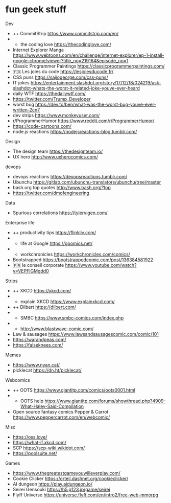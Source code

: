 # fun geek stuff

Dev
- ++ CommitStrip https://www.commitstrip.com/en/
- + the coding love https://thecodinglove.com/
- Internet Explorer Manga https://www.webtoons.com/en/challenge/internet-explorer/ep-1-install-google-chrome/viewer?title_no=219164&episode_no=1
- Classic Programmer Paintings https://classicprogrammerpaintings.com/
- 🇫🇷 Les joies du code https://lesjoiesducode.fr/
- CSS puns https://saijogeorge.com/css-puns/
- IT jokes https://entertainment.slashdot.org/story/17/12/18/024219/ask-slashdot-whats-the-worst-it-related-joke-youve-ever-heard
- daily WTF https://thedailywtf.com/
- https://twitter.com/Trump_Developer
- worst bug https://dev.to/ben/what-was-the-worst-bug-youve-ever-written-2cn7
- dev strips https://www.monkeyuser.com/
- r/ProgrammerHumor https://www.reddit.com/r/ProgrammerHumor/
- https://code-cartoons.com/
- node.js reactions https://nodejsreactions-blog.tumblr.com/


Design
- The design team https://thedesignteam.io/
- UX hero http://www.uxherocomics.com/


devops
- devops reactions https://devopsreactions.tumblr.com/
- Ubunchu https://gitlab.com/ubunchu-translators/ubunchu/tree/master
- bash.org top quotes http://www.bash.org/?top
- https://twitter.com/dmofengineering


Data
- Spurious correlations https://tylervigen.com/


Enterprise life
- ++ productivity tips https://flinkliv.com/
- + life at Google https://goomics.net/
- + workchronicles https://workchronicles.com/comics/
- Bootstrapped https://bootstrappedcomic.com/post/136384581922
- 🇫🇷 le conseil corporate https://www.youtube.com/watch?v=VEPFIGMgdd0


Strips
- ++ XKCD https://xkcd.com/
- + explain XKCD https://www.explainxkcd.com/
- ++ Dilbert https://dilbert.com/
- + SMBC https://www.smbc-comics.com/index.php
- + http://www.blastwave-comic.com/
- Law & sausages https://www.lawsandsausagescomic.com/comic/101
- https://warandpeas.com/
- https://falseknees.com/


Memes
- https://www.nyan.cat/
- picklecat https://dn.ht/picklecat/


Webcomics
- ++ OOTS https://www.giantitp.com/comics/oots0001.html
- + OOTS help https://www.giantitp.com/forums/showthread.php?4909-What-Haley-Said-Compilation
- Open source fantasy comics Pepper & Carrot https://www.peppercarrot.com/en/webcomic/


Misc
- https://oss.love/
- https://what-if.xkcd.com/
- SCP https://scp-wiki.wikidot.com/
- https://poolsuite.net/


Games
- https://www.thegreatestgameyouwilleverplay.com/
- Cookie Clicker https://orteil.dashnet.org/cookieclicker/
- AI dungeon https://play.aidungeon.io/
- Seirei Gensouki https://h5.g123.jp/game/seirei
- Flyff Universe https://universe.flyff.com/en/intro2/free-web-mmorpg
